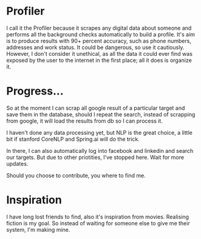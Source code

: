 # Profiler

I call it the Profiler because it scrapes any digital data about someone and performs all the background checks automatically to build a profile. It's aim is to produce results with 90+ percent accuracy, such as phone numbers, addresses and work status. It could be dangerous, so use it cautiously. However, I don't consider it unethical, as all the data it could ever find was exposed by the user to the internet in the first place; all it does is organize it.

# Progress...

So at the moment I can scrap all google result of a particular target and save them in the database, should I repeat the search, instead of scrapping from google, it will load the results from db so I can process it.

I haven't done any data processing yet, but NLP is the great choice, a little bit if stanford CoreNLP and Spring.ai will do the trick.

In there, I can also automatically log into facebook and linkedin and search our targets. But due to other priotities, I've stopped here. Wait for more updates.

Should you choose to contribute, you where to find me.

# Inspiration

I have long lost friends to find, also it's inspiration from movies. 
Realising fiction is my goal. So instead of waiting for someone else to give me their system, I'm making mine.




